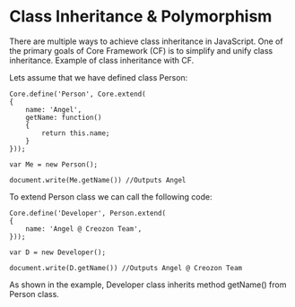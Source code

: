 # Class Inheritance & Polymorphism #

There are multiple ways to achieve class inheritance in JavaScript. One of the primary goals of Core Framework (CF) is to simplify and unify class inheritance. Example of class inheritance with CF.

Lets assume that we have defined class Person:

```
Core.define('Person', Core.extend(
{
    name: 'Angel',
    getName: function()
    {
        return this.name;
    }
}));

var Me = new Person();

document.write(Me.getName()) //Outputs Angel
```

To extend Person class we can call the following code:

```
Core.define('Developer', Person.extend(
{
    name: 'Angel @ Creozon Team',
}));

var D = new Developer();

document.write(D.getName()) //Outputs Angel @ Creozon Team
```

As shown in the example, Developer class inherits method getName() from Person class.